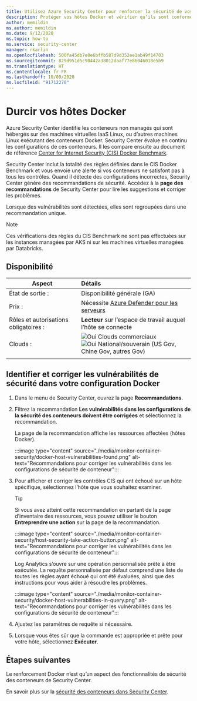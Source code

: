 ```yaml
---
title: Utilisez Azure Security Center pour renforcer la sécurité de vos hôtes Docker et protéger les conteneurs
description: Protéger vos hôtes Docker et vérifier qu’ils sont conformes au test d’évaluation CIS Docker
author: memildin
ms.author: memildin
ms.date: 9/12/2020
ms.topic: how-to
ms.service: security-center
manager: rkarlin
ms.openlocfilehash: 500fa45db7e0e6bffb587d9d352ee1ab49f14703
ms.sourcegitcommit: 829d951d5c90442a38012daaf77e86046018e5b9
ms.translationtype: HT
ms.contentlocale: fr-FR
ms.lasthandoff: 10/09/2020
ms.locfileid: "91712270"
---
```

# <a name="harden-your-docker-hosts"></a>Durcir vos hôtes Docker

Azure Security Center identifie les conteneurs non managés qui sont hébergés sur des machines virtuelles IaaS Linux, ou d’autres machines Linux exécutant des conteneurs Docker. Security Center évalue en continu les configurations de ces conteneurs. Il les compare ensuite au document de référence [Center for Internet Security (CIS) Docker Benchmark](https://www.cisecurity.org/benchmark/docker/).

Security Center inclut la totalité des règles définies dans le CIS Docker Benchmark et vous envoie une alerte si vos conteneurs ne satisfont pas à tous les contrôles. Quand il détecte des configurations incorrectes, Security Center génère des recommandations de sécurité. Accédez à la **page des recommandations** de Security Center pour lire les suggestions et corriger les problèmes.

Lorsque des vulnérabilités sont détectées, elles sont regroupées dans une recommandation unique.

>[!NOTE]
> Ces vérifications des règles du CIS Benchmark ne sont pas effectuées sur les instances managées par AKS ni sur les machines virtuelles managées par Databricks.

## <a name="availability"></a>Disponibilité

|Aspect|Détails|
|----|:----|
|État de sortie :|Disponibilité générale (GA)|
|Prix :|Nécessite [Azure Defender pour les serveurs](defender-for-servers-introduction.md)|
|Rôles et autorisations obligatoires :|**Lecteur** sur l’espace de travail auquel l’hôte se connecte|
|Clouds :|![Oui](./media/icons/yes-icon.png) Clouds commerciaux<br>![Oui](./media/icons/yes-icon.png) National/souverain (US Gov, Chine Gov, autres Gov)|
|||

## <a name="identify-and-remediate-security-vulnerabilities-in-your-docker-configuration"></a>Identifier et corriger les vulnérabilités de sécurité dans votre configuration Docker

1. Dans le menu de Security Center, ouvrez la page **Recommandations**.

1. Filtrez la recommandation **Les vulnérabilités dans les configurations de la sécurité des conteneurs doivent être corrigées** et sélectionnez la recommandation.

    La page de la recommandation affiche les ressources affectées (hôtes Docker). 

    :::image type="content" source="./media/monitor-container-security/docker-host-vulnerabilities-found.png" alt-text="Recommandations pour corriger les vulnérabilités dans les configurations de sécurité de conteneur":::

1. Pour afficher et corriger les contrôles CIS qui ont échoué sur un hôte spécifique, sélectionnez l’hôte que vous souhaitez examiner. 

    > [!TIP]
    > Si vous avez atteint cette recommandation en partant de la page d’inventaire des ressources, vous pouvez utiliser le bouton **Entreprendre une action** sur la page de la recommandation.
    >
    > :::image type="content" source="./media/monitor-container-security/host-security-take-action-button.png" alt-text="Recommandations pour corriger les vulnérabilités dans les configurations de sécurité de conteneur":::

    Log Analytics s’ouvre sur une opération personnalisée prête à être exécutée. La requête personnalisée par défaut comprend une liste de toutes les règles ayant échoué qui ont été évaluées, ainsi que des instructions pour vous aider à résoudre les problèmes.

    :::image type="content" source="./media/monitor-container-security/docker-host-vulnerabilities-in-query.png" alt-text="Recommandations pour corriger les vulnérabilités dans les configurations de sécurité de conteneur":::

1. Ajustez les paramètres de requête si nécessaire.

1. Lorsque vous êtes sûr que la commande est appropriée et prête pour votre hôte, sélectionnez **Exécuter**.


## <a name="next-steps"></a>Étapes suivantes

Le renforcement Docker n’est qu’un aspect des fonctionnalités de sécurité des conteneurs de Security Center. 

En savoir plus sur la [sécurité des conteneurs dans Security Center](container-security.md).